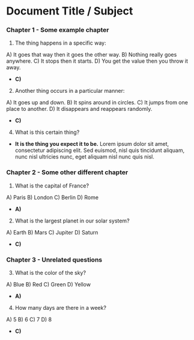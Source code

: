 # Document Title / Subject

###  Chapter 1 - Some example chapter

1. The thing happens in a specific way:

A) It goes that way then it goes the other way.
B) Nothing really goes anywhere.
C) It stops then it starts.
D) You get the value then you throw it away.

- **C)**

2. Another thing occurs in a particular manner:

A) It goes up and down.
B) It spins around in circles.
C) It jumps from one place to another.
D) It disappears and reappears randomly.

-  **C)**

4. What is this certain thing?

-  **It is the thing you expect it to be.** Lorem ipsum dolor sit amet, consectetur adipiscing elit. Sed euismod, nisl quis tincidunt aliquam, nunc nisl ultricies nunc, eget aliquam nisl nunc quis nisl.

###  Chapter 2 - Some other different chapter


1. What is the capital of France?

A) Paris
B) London
C) Berlin
D) Rome

- **A)**

2. What is the largest planet in our solar system?

A) Earth
B) Mars
C) Jupiter
D) Saturn

- **C)**

###  Chapter 3 - Unrelated questions

3. What is the color of the sky?

A) Blue
B) Red
C) Green
D) Yellow

- **A)**

4. How many days are there in a week?

A) 5
B) 6
C) 7
D) 8

- **C)**

